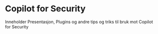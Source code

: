 # Copilot for Security

Inneholder Presentasjon, Plugins og andre tips og triks til bruk mot Copilot for Security
